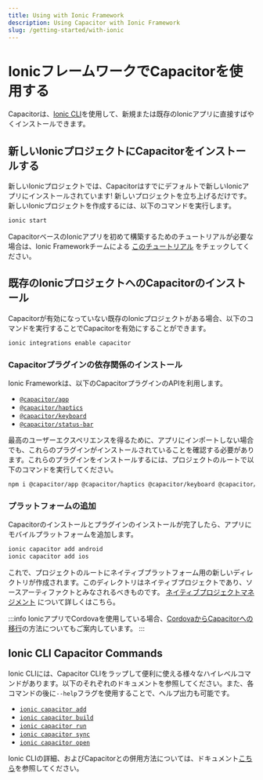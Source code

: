 ```yaml
---
title: Using with Ionic Framework
description: Using Capacitor with Ionic Framework
slug: /getting-started/with-ionic
---
```


# IonicフレームワークでCapacitorを使用する
Capacitorは、[Ionic CLI](https://ionicframework.com/docs/cli)を使用して、新規または既存のIonicアプリに直接すばやくインストールできます。

## 新しいIonicプロジェクトにCapacitorをインストールする
新しいIonicプロジェクトでは、Capacitorはすでにデフォルトで新しいIonicアプリにインストールされています! 新しいプロジェクトを立ち上げるだけです。新しいIonicプロジェクトを作成するには、以下のコマンドを実行します。

```bash
ionic start
```

CapacitorベースのIonicアプリを初めて構築するためのチュートリアルが必要な場合は、Ionic Frameworkチームによる [このチュートリアル](https://ionicframework.com/docs/intro/next) をチェックしてください。

## 既存のIonicプロジェクトへのCapacitorのインストール
Capacitorが有効になっていない既存のIonicプロジェクトがある場合、以下のコマンドを実行することでCapacitorを有効にすることができます。

```bash
ionic integrations enable capacitor
```

### Capacitorプラグインの依存関係のインストール

Ionic Frameworkは、以下のCapacitorプラグインのAPIを利用します。

- [`@capacitor/app`](/docs/plugins/apis/app)
- [`@capacitor/haptics`](/docs/plugins/apis/haptics)
- [`@capacitor/keyboard`](/docs/plugins/apis/keyboard)
- [`@capacitor/status-bar`](/docs/plugins/apis/status-bar)

最高のユーザーエクスペリエンスを得るために、アプリにインポートしない場合でも、これらのプラグインがインストールされていることを確認する必要があります。これらのプラグインをインストールするには、プロジェクトのルートで以下のコマンドを実行してください。

```bash
npm i @capacitor/app @capacitor/haptics @capacitor/keyboard @capacitor/status-bar
```

### プラットフォームの追加

Capacitorのインストールとプラグインのインストールが完了したら、アプリにモバイルプラットフォームを追加します。

```bash
ionic capacitor add android
ionic capacitor add ios
```

これで、プロジェクトのルートにネイティブプラットフォーム用の新しいディレクトリが作成されます。このディレクトリはネイティブプロジェクトであり、ソースアーティファクトとみなされるべきものです。 [ネイティブプロジェクトマネジメント](/docs/cordova#native-project-management) について詳しくはこちら。

:::info
IonicアプリでCordovaを使用している場合、[CordovaからCapacitorへの移行](/docs/cordova/migrating-from-cordova-to-capacitor)の方法についてもご案内しています。
:::

## Ionic CLI Capacitor Commands

Ionic CLIには、Capacitor CLIをラップして便利に使える様々なハイレベルコマンドがあります。以下のそれぞれのドキュメントを参照してください。また、各コマンドの後に`--help`フラグを使用することで、ヘルプ出力も可能です。

- [`ionic capacitor add`](https://ionicframework.com/docs/cli/commands/capacitor-add)
- [`ionic capacitor build`](https://ionicframework.com/docs/cli/commands/capacitor-build)
- [`ionic capacitor run`](https://ionicframework.com/docs/cli/commands/capacitor-run)
- [`ionic capacitor sync`](https://ionicframework.com/docs/cli/commands/capacitor-sync)
- [`ionic capacitor open`](https://ionicframework.com/docs/cli/commands/capacitor-open)

Ionic CLIの詳細、およびCapacitorとの併用方法については、ドキュメント[こちら](https://ionicframework.com/docs/cli)を参照してください。
